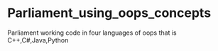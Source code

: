 # Parliament_using_oops_concepts
Parliament working code in four languages of oops that is C++,C#,Java,Python 
